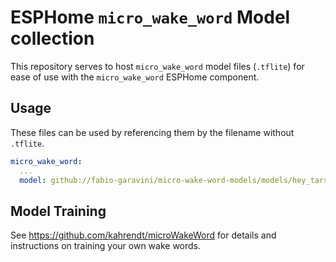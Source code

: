 # ESPHome `micro_wake_word` Model collection

This repository serves to host `micro_wake_word` model files (`.tflite`) for ease of use with the `micro_wake_word` ESPHome component.

## Usage

These files can be used by referencing them by the filename without `.tflite`.

```yaml
micro_wake_word:
  ...
  model: github://fabio-garavini/micro-wake-word-models/models/hey_tars.json@main
```

## Model Training

See https://github.com/kahrendt/microWakeWord for details and instructions on training your own wake words.
